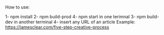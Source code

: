 How to use:

1- npm install
2- npm build-prod
4- npm start in one terimnal
3- npm build-dev in another terminal
4- insert any URL of an article
Example: https://jamesclear.com/five-step-creative-process
